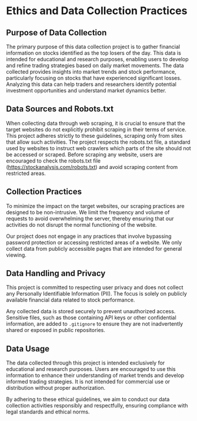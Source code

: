 # Ethics and Data Collection Practices

## Purpose of Data Collection

The primary purpose of this data collection project is to gather financial information on stocks identified as the top losers of the day. This data is intended for educational and research purposes, enabling users to develop and refine trading strategies based on daily market movements.
The data collected provides insights into market trends and stock performance, particularly focusing on stocks that have experienced significant losses. Analyzing this data can help traders and researchers identify potential investment opportunities and understand market dynamics better.

## Data Sources and Robots.txt

When collecting data through web scraping, it is crucial to ensure that the target websites do not explicitly prohibit scraping in their terms of service. This project adheres strictly to these guidelines, scraping only from sites that allow such activities.
The project respects the robots.txt file, a standard used by websites to instruct web crawlers which parts of the site should not be accessed or scraped. Before scraping any website, users are encouraged to check the robots.txt file (https://stockanalysis.com/robots.txt) and avoid scraping content from restricted areas.

## Collection Practices
To minimize the impact on the target websites, our scraping practices are designed to be non-intrusive. We limit the frequency and volume of requests to avoid overwhelming the server, thereby ensuring that our activities do not disrupt the normal functioning of the website.

Our project does not engage in any practices that involve bypassing password protection or accessing restricted areas of a website. We only collect data from publicly accessible pages that are intended for general viewing.

## Data Handling and Privacy
This project is committed to respecting user privacy and does not collect any Personally Identifiable Information (PII). The focus is solely on publicly available financial data related to stock performance.

Any collected data is stored securely to prevent unauthorized access. Sensitive files, such as those containing API keys or other confidential information, are added to `.gitignore` to ensure they are not inadvertently shared or exposed in public repositories.

## Data Usage

The data collected through this project is intended exclusively for educational and research purposes. Users are encouraged to use this information to enhance their understanding of market trends and develop informed trading strategies. It is not intended for commercial use or distribution without proper authorization.

By adhering to these ethical guidelines, we aim to conduct our data collection activities responsibly and respectfully, ensuring compliance with legal standards and ethical norms.